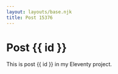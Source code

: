 ```yaml
---
layout: layouts/base.njk
title: Post 15376
---
```


# Post {{ id }}

This is post {{ id }} in my Eleventy project.
